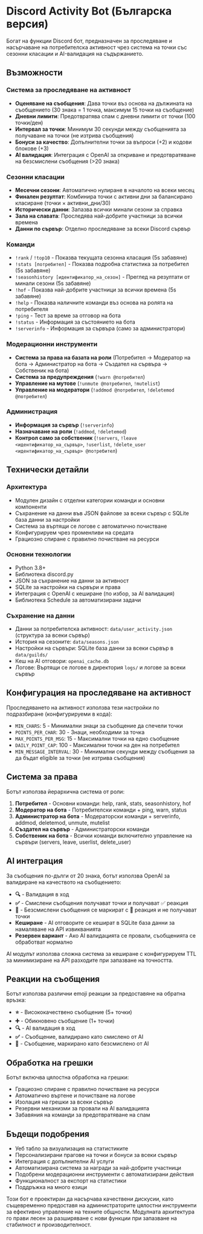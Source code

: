 # Discord Activity Bot (Българска версия)

Богат на функции Discord бот, предназначен за проследяване и насърчаване на потребителска активност чрез система на точки със сезонни класации и AI-валидация на съдържанието.

## Възможности

### Система за проследяване на активност
- **Оценяване на съобщения**: Дава точки въз основа на дължината на съобщението (30 знака = 1 точка, максимум 15 точки на съобщение)
- **Дневни лимити**: Предотвратява спам с дневни лимити от точки (100 точки/ден)
- **Интервал за точки**: Минимум 30 секунди между съобщенията за получаване на точки (не изтрива съобщения)
- **Бонуси за качество**: Допълнителни точки за въпроси (+2) и кодови блокове (+3)
- **AI валидация**: Интеграция с OpenAI за откриване и предотвратяване на безсмислени съобщения (>20 знака)

### Сезонни класации
- **Месечни сезони**: Автоматично нулиране в началото на всеки месец
- **Финален резултат**: Комбинира точки с активни дни за балансирано класиране (точки × активни_дни/30)
- **Исторически данни**: Запазва всички минали сезони за справка
- **Зала на славата**: Проследява най-добрите участници за всички времена
- **Данни по сървър**: Отделно проследяване за всеки Discord сървър

### Команди
- `!rank` / `!top10` - Показва текущата сезонна класация (5s забавяне)
- `!stats [потребител]` - Показва подробна статистика за потребител (5s забавяне)
- `!seasonhistory [идентификатор_на_сезон]` - Преглед на резултати от минали сезони (5s забавяне)
- `!hof` - Показва най-добрите участници за всички времена (5s забавяне)
- `!help` - Показва наличните команди въз основа на ролята на потребителя
- `!ping` - Тест за време за отговор на бота
- `!status` - Информация за състоянието на бота
- `!serverinfo` - Информация за сървъра (само за администратори)

### Модерационни инструменти
- **Система за права на базата на роли** (Потребител → Модератор на бота → Администратор на бота → Създател на сървъра → Собственик на бота)
- **Система за предупреждения** (`!warn @потребител`)
- **Управление на мутове** (`!unmute @потребител`, `!mutelist`)
- **Управление на модератори** (`!addmod @потребител`, `!deletemod @потребител`)

### Администрация
- **Информация за сървър** (`!serverinfo`)
- **Назначаване на роли** (`!addmod`, `!deletemod`)
- **Контрол само за собственик** (`!servers`, `!leave <идентификатор_на_сървър>`, `!userlist`, `!delete_user <идентификатор_на_сървър> @потребител`)

## Технически детайли

### Архитектура
- Модулен дизайн с отделни категории команди и основни компоненти
- Съхранение на данни във JSON файлове за всеки сървър с SQLite база данни за настройки
- Система за въртящи се логове с автоматично почистване
- Конфигурируем чрез променливи на средата
- Грациозно спиране с правилно почистване на ресурси

### Основни технологии
- Python 3.8+
- Библиотека discord.py
- JSON за съхранение на данни за активност
- SQLite за настройки на сървъри и права
- Интеграция с OpenAI с кеширане (по избор, за AI валидация)
- Библиотека Schedule за автоматизирани задачи

### Съхранение на данни
- Данни за потребителска активност: `data/user_activity.json` (структура за всеки сървър)
- История на сезоните: `data/seasons.json`
- Настройки на сървъри: SQLite база данни за всеки сървър в `data/guilds/`
- Кеш на AI отговори: `openai_cache.db`
- Логове: Въртящи се логове в директория `logs/` и логове за всеки сървър

## Конфигурация на проследяване на активност

Проследяването на активност използва тези настройки по подразбиране (конфигурируеми в кода):
- `MIN_CHARS`: 5 - Минимални знаци за съобщение да спечели точки
- `POINTS_PER_CHAR`: 30 - Знаци, необходими за точка
- `MAX_POINTS_PER_MSG`: 15 - Максимални точки на едно съобщение
- `DAILY_POINT_CAP`: 100 - Максимални точки на ден на потребител
- `MIN_MESSAGE_INTERVAL`: 30 - Минимални секунди между съобщения за да бъдат eligible за точки (не изтрива съобщения)

## Система за права

Ботът използва йерархична система от роли:
1. **Потребител** - Основни команди: help, rank, stats, seasonhistory, hof
2. **Модератор на бота** - Потребителски команди + ping, warn, status
3. **Администратор на бота** - Модераторски команди + serverinfo, addmod, deletemod, unmute, mutelist
4. **Създател на сървър** - Администраторски команди
5. **Собственик на бота** - Всички команди включително управление на сървъри (servers, leave, userlist, delete_user)

## AI интеграция

За съобщения по-дълги от 20 знака, ботът използва OpenAI за валидиране на качеството на съобщението:
- **🔍** - Валидация в ход
- **✅** - Смислени съобщения получават точки и получават ✅ реакция
- **🚫** - Безсмислени съобщения се маркират с 🚫 реакция и не получават точки
- **Кеширане** - AI отговорите се кешират в SQLite база данни за намаляване на API извикванията
- **Резервен вариант** - Ако AI валидацията се провали, съобщенията се обработват нормално

AI модулът използва сложна система за кеширане с конфигурируем TTL за минимизиране на API разходите при запазване на точността.

## Реакции на съобщения

Ботът използва различни emoji реакции за предоставяне на обратна връзка:
- **⭐** - Висококачествено съобщение (5+ точки)
- **➕** - Обикновено съобщение (1+ точки)
- **🔍** - AI валидация в ход
- **✅** - Съобщение, валидирано като смислено от AI
- **🚫** - Съобщение, маркирано като безсмислено от AI

## Обработка на грешки

Ботът включва цялостна обработка на грешки:
- Грациозно спиране с правилно почистване на ресурси
- Автоматично въртене и почистване на логове
- Изолация на грешки за всеки сървър
- Резервни механизми за провали на AI валидацията
- Забавяния на команди за предотвратяване на спам

## Бъдещи подобрения
- Уеб табло за визуализация на статистиките
- Персонализирани прагове на точки и бонуси за всеки сървър
- Интеграция с допълнителни AI услуги
- Автоматизирана система за награди за най-добрите участници
- Подобрени модерационни инструменти с автоматизирани действия
- Функционалност за експорт на статистики
- Поддръжка на много езици

Този бот е проектиран да насърчава качествени дискусии, като същевременно предоставя на администраторите цялостни инструменти за ефективно управление на техните общности. Модулната архитектура го прави лесен за разширяване с нови функции при запазване на стабилност и производителност.
